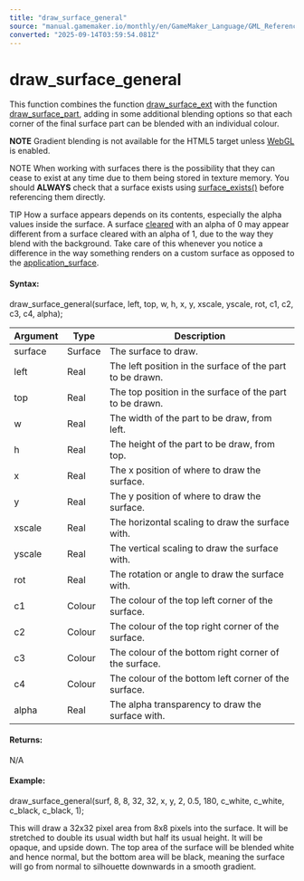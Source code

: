 ```yaml
---
title: "draw_surface_general"
source: "manual.gamemaker.io/monthly/en/GameMaker_Language/GML_Reference/Drawing/Surfaces/draw_surface_general.htm"
converted: "2025-09-14T03:59:54.081Z"
---
```


# draw\_surface\_general

This function combines the function [draw\_surface\_ext](draw_surface_ext.md) with the function [draw\_surface\_part](../../../../../../../GameMaker_Language/GML_Reference/Drawing/Surfaces/draw_surface_part.md), adding in some additional blending options so that each corner of the final surface part can be blended with an individual colour.

**NOTE** Gradient blending is not available for the HTML5 target unless [WebGL](../../../../Settings/Game_Options/HTML5.htm#webgl) is enabled.

NOTE When working with surfaces there is the possibility that they can cease to exist at any time due to them being stored in texture memory. You should **ALWAYS** check that a surface exists using [surface\_exists()](surface_exists.md) before referencing them directly.

TIP How a surface appears depends on its contents, especially the alpha values inside the surface. A surface [cleared](../Colour_And_Alpha/draw_clear_alpha.md) with an alpha of 0 may appear different from a surface cleared with an alpha of 1, due to the way they blend with the background. Take care of this whenever you notice a difference in the way something renders on a custom surface as opposed to the [application\_surface](application_surface.md).

#### Syntax:

draw\_surface\_general(surface, left, top, w, h, x, y, xscale, yscale, rot, c1, c2, c3, c4, alpha);

| Argument | Type | Description |
| --- | --- | --- |
| surface | Surface | The surface to draw. |
| left | Real | The left position in the surface of the part to be drawn. |
| top | Real | The top position in the surface of the part to be drawn. |
| w | Real | The width of the part to be draw, from left. |
| h | Real | The height of the part to be draw, from top. |
| x | Real | The x position of where to draw the surface. |
| y | Real | The y position of where to draw the surface. |
| xscale | Real | The horizontal scaling to draw the surface with. |
| yscale | Real | The vertical scaling to draw the surface with. |
| rot | Real | The rotation or angle to draw the surface with. |
| c1 | Colour | The colour of the top left corner of the surface. |
| c2 | Colour | The colour of the top right corner of the surface. |
| c3 | Colour | The colour of the bottom right corner of the surface. |
| c4 | Colour | The colour of the bottom left corner of the surface. |
| alpha | Real | The alpha transparency to draw the surface with. |

#### Returns:

N/A

#### Example:

draw\_surface\_general(surf, 8, 8, 32, 32, x, y, 2, 0.5, 180, c\_white, c\_white, c\_black, c\_black, 1);

This will draw a 32x32 pixel area from 8x8 pixels into the surface. It will be stretched to double its usual width but half its usual height. It will be opaque, and upside down. The top area of the surface will be blended white and hence normal, but the bottom area will be black, meaning the surface will go from normal to silhouette downwards in a smooth gradient.